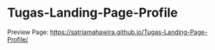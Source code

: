 # Tugas-Landing-Page-Profile
Preview Page: https://satriamahawira.github.io/Tugas-Landing-Page-Profile/
